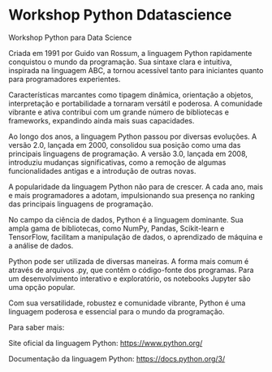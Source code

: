# Workshop Python Ddatascience
Workshop Python para Data Science

Criada em 1991 por Guido van Rossum, a linguagem Python rapidamente conquistou o mundo da programação. Sua sintaxe clara e intuitiva, inspirada na linguagem ABC, a tornou acessível tanto para iniciantes quanto para programadores experientes.

Características marcantes como tipagem dinâmica, orientação a objetos, interpretação e portabilidade a tornaram versátil e poderosa. A comunidade vibrante e ativa contribui com um grande número de bibliotecas e frameworks, expandindo ainda mais suas capacidades.

Ao longo dos anos, a linguagem Python passou por diversas evoluções. A versão 2.0, lançada em 2000, consolidou sua posição como uma das principais linguagens de programação. A versão 3.0, lançada em 2008, introduziu mudanças significativas, como a remoção de algumas funcionalidades antigas e a introdução de outras novas.

A popularidade da linguagem Python não para de crescer. A cada ano, mais e mais programadores a adotam, impulsionando sua presença no ranking das principais linguagens de programação.

No campo da ciência de dados, Python é a linguagem dominante. Sua ampla gama de bibliotecas, como NumPy, Pandas, Scikit-learn e TensorFlow, facilitam a manipulação de dados, o aprendizado de máquina e a análise de dados.

Python pode ser utilizada de diversas maneiras. A forma mais comum é através de arquivos .py, que contêm o código-fonte dos programas. Para um desenvolvimento interativo e exploratório, os notebooks Jupyter são uma opção popular.

Com sua versatilidade, robustez e comunidade vibrante, Python é uma linguagem poderosa e essencial para o mundo da programação.

Para saber mais:

Site oficial da linguagem Python: https://www.python.org/

Documentação da linguagem Python: https://docs.python.org/3/
